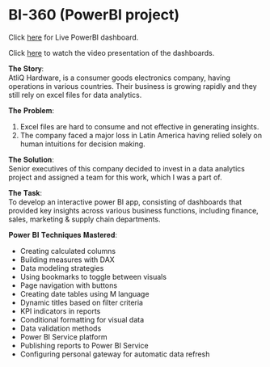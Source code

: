 # BI-360 (PowerBI project)

Click [here](https://app.powerbi.com/view?r=eyJrIjoiZDM2MTc5NjEtZDkzNi00NzU5LTg3ZGYtNjc0MzkwMDMwZDBjIiwidCI6ImM2ZTU0OWIzLTVmNDUtNDAzMi1hYWU5LWQ0MjQ0ZGM1YjJjNCJ9) for Live PowerBI dashboard.

Click [here](https://www.linkedin.com/posts/activity-7257656639145598976-vkXc?utm_source=share&utm_medium=member_desktop) to watch the video presentation of the dashboards.


𝐓𝐡𝐞 𝐒𝐭𝐨𝐫𝐲:<br/>
AtliQ Hardware, is a consumer goods electronics company, having operations in various countries. Their business is growing rapidly and they still rely on excel files for data analytics.

𝐓𝐡𝐞 𝐏𝐫𝐨𝐛𝐥𝐞𝐦:
1. Excel files are hard to consume and not effective in generating insights.
2. The company faced a major loss in Latin America having relied solely on human intuitions for decision making.

𝐓𝐡𝐞 𝐒𝐨𝐥𝐮𝐭𝐢𝐨𝐧:<br/>
Senior executives of this company decided to invest in a data analytics project and assigned a team for this work, which I was a part of.
 
𝐓𝐡𝐞 𝐓𝐚𝐬𝐤:<br/>
To develop an interactive power BI app, consisting of dashboards that provided key insights across various business functions, including finance, sales, marketing & supply chain departments.

𝐏𝐨𝐰𝐞𝐫 𝐁𝐈 𝐓𝐞𝐜𝐡𝐧𝐢𝐪𝐮𝐞𝐬 𝐌𝐚𝐬𝐭𝐞𝐫𝐞𝐝:
-  Creating calculated columns
-  Building measures with DAX
-  Data modeling strategies
-  Using bookmarks to toggle between visuals
-  Page navigation with buttons
-  Creating date tables using M language
-  Dynamic titles based on filter criteria
-  KPI indicators in reports
-  Conditional formatting for visual data
-  Data validation methods
-  Power BI Service platform
-  Publishing reports to Power BI Service
-  Configuring personal gateway for automatic data refresh 
